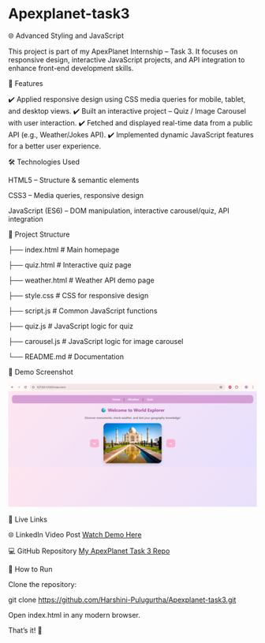# Apexplanet-task3


🌐 Advanced Styling and JavaScript

This project is part of my ApexPlanet Internship – Task 3.
It focuses on responsive design, interactive JavaScript projects, and API integration to enhance front-end development skills.

🚀 Features

✔️ Applied responsive design using CSS media queries for mobile, tablet, and desktop views.
✔️ Built an interactive project – Quiz / Image Carousel with user interaction.
✔️ Fetched and displayed real-time data from a public API (e.g., Weather/Jokes API).
✔️ Implemented dynamic JavaScript features for a better user experience.

🛠️ Technologies Used

HTML5 – Structure & semantic elements

CSS3 – Media queries, responsive design

JavaScript (ES6) – DOM manipulation, interactive carousel/quiz, API integration

📂 Project Structure

├── index.html       # Main homepage

├── quiz.html        # Interactive quiz page

├── weather.html     # Weather API demo page

├── style.css        # CSS for responsive design

├── script.js        # Common JavaScript functions

├── quiz.js          # JavaScript logic for quiz

├── carousel.js      # JavaScript logic for image carousel

└── README.md        # Documentation


📸 Demo Screenshot

![Screenshot of Task 3](https://github.com/Harshini-Pulugurtha/Apexplanet-task3/blob/main/Task-3.png)


🔗 Live Links

🌐 LinkedIn Video Post
[Watch Demo Here](https://www.linkedin.com/posts/harshini-pulugurtha_apexplanet-internship-webdevelopment-activity-7379769995901272064-naJA?utm_source=share&utm_medium=member_desktop&rcm=ACoAAEN1RX4BlL_IutP1rHCeyqfXw3vsoeUxF0U)  


💻 GitHub Repository
[My ApexPlanet Task 3 Repo](https://github.com/Harshini-Pulugurtha/Apexplanet-task3)


📖 How to Run

Clone the repository:

git clone https://github.com/Harshini-Pulugurtha/Apexplanet-task3.git


Open index.html in any modern browser.

That’s it! 🎉
